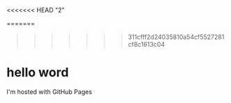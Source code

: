 <<<<<<< HEAD
"2" 
<!DOCTYPE html>
=======
>>>>>>> 311cfff2d24035810a54cf5527281cf8c1613c04
<html>
	<body>
		<h1>hello word</h1>
		<p>I'm hosted with GitHub Pages</p>
	</body>
</html>
